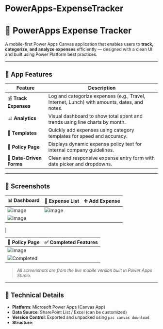 # PowerApps-ExpenseTracker

# 💸 PowerApps Expense Tracker

A mobile-first Power Apps Canvas application that enables users to **track, categorize, and analyze expenses** 
efficiently — designed with a clean UI and built using Power Platform best practices.

---

## 📱 App Features

| Feature | Description |
|--------|-------------|
| 💰 **Track Expenses** | Log and categorize expenses (e.g., Travel, Internet, Lunch) with amounts, dates, and notes. |
| 📊 **Analytics** | Visual dashboard to show total spent and trends using line charts by month. |
| 📂 **Templates** | Quickly add expenses using category templates for speed and accuracy. |
| 📄 **Policy Page** | Displays dynamic expense policy text for internal company guidelines. |
| 🧾 **Data-Driven Forms** | Clean and responsive expense entry form with date picker and dropdowns. |

---

## 🧠 Screenshots

| 📊 Dashboard | 🧾 Expense List | ➕ Add Expense |
|-------------|----------------|----------------|
|![image](https://github.com/user-attachments/assets/1ade6b63-f333-4c31-b47a-61bf0649970a)| ![image](https://github.com/user-attachments/assets/9be00a6c-fabc-4378-96b4-f6aff4bc4b12)
| ![image](https://github.com/user-attachments/assets/984f3d23-ee25-4b00-b799-d28a8ad0be3a)
 |

| 📘 Policy Page | ✅ Completed Features |
|----------------|-----------------------|
|![image](https://github.com/user-attachments/assets/ac552748-bafc-428f-98c1-383aa282964b)
| ![Completed](Assets/Images/completed.png) |

> _All screenshots are from the live mobile version built in Power Apps Studio._

---

## 🔧 Technical Details

- **Platform**: Microsoft Power Apps (Canvas App)
- **Data Source**: SharePoint List / Excel (can be customized)
- **Version Control**: Exported and unpacked using `pac canvas download`
- **Structure**:
